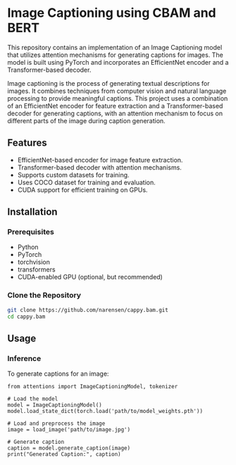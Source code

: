 # Image Captioning using CBAM and BERT

This repository contains an implementation of an Image Captioning model that utilizes attention mechanisms for generating captions for images. The model is built using PyTorch and incorporates an EfficientNet encoder and a Transformer-based decoder.

Image captioning is the process of generating textual descriptions for images. It combines techniques from computer vision and natural language processing to provide meaningful captions. This project uses a combination of an EfficientNet encoder for feature extraction and a Transformer-based decoder for generating captions, with an attention mechanism to focus on different parts of the image during caption generation.

## Features

- EfficientNet-based encoder for image feature extraction.
- Transformer-based decoder with attention mechanisms.
- Supports custom datasets for training.
- Uses COCO dataset for training and evaluation.
- CUDA support for efficient training on GPUs.

## Installation

### Prerequisites

- Python 
- PyTorch
- torchvision
- transformers
- CUDA-enabled GPU (optional, but recommended)

### Clone the Repository

```bash
git clone https://github.com/narensen/cappy.bam.git
cd cappy.bam
```

## Usage

### Inference
To generate captions for an image:
```
from attentions import ImageCaptioningModel, tokenizer

# Load the model
model = ImageCaptioningModel()
model.load_state_dict(torch.load('path/to/model_weights.pth'))

# Load and preprocess the image
image = load_image('path/to/image.jpg')

# Generate caption
caption = model.generate_caption(image)
print("Generated Caption:", caption)
```

